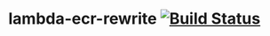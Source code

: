 # lambda-ecr-rewrite [![Build Status][build.svg]][build]

 [build]:     https://github.com/naftulikay/lambda-ecr-rewrite/actions/workflows/rust.yml
 [build.svg]: https://github.com/naftulikay/lambda-ecr-rewrite/actions/workflows/rust.yml/badge.svg
